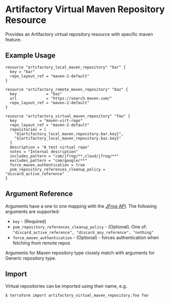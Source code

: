 # Artifactory Virtual Maven Repository Resource

Provides an Artifactory virtual repository resource with specific maven feature.

## Example Usage

```hcl
resource "artifactory_local_maven_repository" "bar" {
  key = "bar"
  repo_layout_ref = "maven-2-default"
}

resource "artifactory_remote_maven_repository" "baz" {
  key             = "baz"
  url             = "https://search.maven.com/"
  repo_layout_ref = "maven-2-default"
}

resource "artifactory_virtual_maven_repository" "foo" {
  key          = "maven-virt-repo"
  repo_layout_ref = "maven-2-default"
  repositories = [
    "${artifactory_local_maven_repository.bar.key}",
    "${artifactory_local_maven_repository.baz.key}"
  ]
  description = "A test virtual repo"
  notes = "Internal description"
  includes_pattern = "com/jfrog/**,cloud/jfrog/**"
  excludes_pattern = "com/google/**"
  force_maven_authentication = true
  pom_repository_references_cleanup_policy = "discard_active_reference"
}
```

## Argument Reference

Arguments have a one to one mapping with the [JFrog API](https://www.jfrog.com/confluence/display/RTF/Repository+Configuration+JSON). The following arguments are supported:

* `key` - (Required)
* `pom_repository_references_cleanup_policy` - (Optional). One of: `"discard_active_reference", "discard_any_reference", "nothing"`
* `force_maven_authentication` - (Optional) - forces authentication when fetching from remote repos

Arguments for Maven repository type closely match with arguments for Generic repository type.

## Import

Virtual repositories can be imported using their name, e.g.

```
$ terraform import artifactory_virtual_maven_repository.foo foo
```
